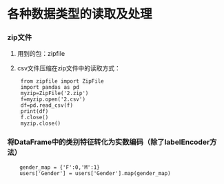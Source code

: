 # 各种数据类型的读取及处理

### zip文件
1. 用到的包：zipfile

2. csv文件压缩在zip文件中的读取方式：

        from zipfile import ZipFile
        import pandas as pd
        myzip=ZipFile('2.zip')
        f=myzip.open('2.csv')
        df=pd.read_csv(f)
        print(df)
        f.close()
        myzip.close()

### 将DataFrame中的类别特征转化为实数编码（除了labelEncoder方法）

        gender_map = {'F':0,'M':1}
        users['Gender'] = users['Gender'].map(gender_map)
